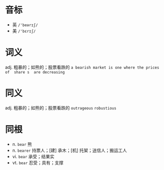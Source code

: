 # 音标

- 英 `/'beərɪʃ/`
- 美 `/'bɛrɪʃ/`

# 词义

adj. 粗暴的；如熊的；股票看跌的
`a bearish market is one where the prices of  share s  are decreasing`

# 同义

adj. 粗暴的；如熊的；股票看跌的
`outrageous` `robustious`

# 同根

- n. `bear` 熊
- n. `bearer` 持票人；[建] 承木；[机] 托架；送信人；搬运工人
- vi. `bear` 承受；结果实
- vt. `bear` 忍受；具有；支撑

